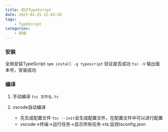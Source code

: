 ```yaml
---
title: 初识TypeScript
date: 2023-02-25 22:43:10
tags:
    - TypeScript
categories: 
    - 前端
---
```


### 安装

全局安装TypeScript
`npm install -g typescript`
验证是否成功
`tsc -V`
输出版本号，安装成功

### 编译
1. 手动编译
    `tsc 文件名.ts`

2. vscode自动编译
    - 先生成配置文件
    `tsc --init`会生成配置文件，在配置文件中可以进行配置
    - vscode->终端->运行任务->显示所有任务->ts:监视tsconfig.json

